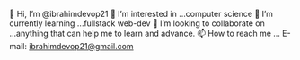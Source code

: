 👋 Hi, I’m @ibrahimdevop21
👀 I’m interested in ...computer science
🌱 I’m currently learning ...fullstack web-dev
💞️ I’m looking to collaborate on ...anything that can help me to learn and advance.
📫 How to reach me ... E-mail: ibrahimdevop21@gmail.com
<!---
ibrahimdevop21/ibrahimdevop21 is a ✨ special ✨ repository because its `README.md` (this file) appears on your GitHub profile.
You can click the Preview link to take a look at your changes.
--->
